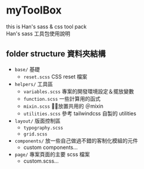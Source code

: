 # myToolBox
this is Han's sass & css tool pack  
Han's sass 工具包使用說明

## folder structure 資料夾結構
 - `base/`  基礎
    - `reset.scss`  CSS reset 檔案
 - `helpers/`   工具區
    - `variables.scss`  專案的開發環境設定＆擺放變數
    - `function.scss`  一些計算用的函式
    - `mixin.scss`  放置共用的 ＠mixin
    - `utilities.scss`  參考 tailwindcss 自製的 utilities 
 - `layout/`  版面控制區
    - `typography.scss`
    - `grid.scss`
 - `components/`  放一些自己做過不錯的客制化模組的元件
    - custom components...
 - `page/`  專案頁面的主要 scss 檔案
    - custom.scss...
 

